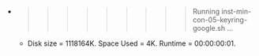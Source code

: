 * >>>>>>>>> Running inst-min-con-05-keyring-google.sh ...
  * Disk size = 1118164K. Space Used = 4K. Runtime = 00:00:00:01.
